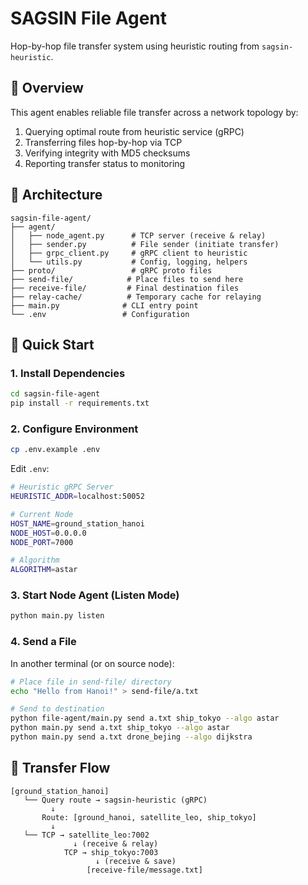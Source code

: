 # SAGSIN File Agent

Hop-by-hop file transfer system using heuristic routing from `sagsin-heuristic`.

## 🎯 Overview

This agent enables reliable file transfer across a network topology by:
1. Querying optimal route from heuristic service (gRPC)
2. Transferring files hop-by-hop via TCP
3. Verifying integrity with MD5 checksums
4. Reporting transfer status to monitoring

## 📁 Architecture

```
sagsin-file-agent/
├── agent/
│   ├── node_agent.py      # TCP server (receive & relay)
│   ├── sender.py          # File sender (initiate transfer)
│   ├── grpc_client.py     # gRPC client to heuristic
│   └── utils.py           # Config, logging, helpers
├── proto/                 # gRPC proto files
├── send-file/            # Place files to send here
├── receive-file/         # Final destination files
├── relay-cache/          # Temporary cache for relaying
├── main.py              # CLI entry point
└── .env                 # Configuration

```

## 🚀 Quick Start

### 1. Install Dependencies

```bash
cd sagsin-file-agent
pip install -r requirements.txt
```

### 2. Configure Environment

```bash
cp .env.example .env
```

Edit `.env`:
```bash
# Heuristic gRPC Server
HEURISTIC_ADDR=localhost:50052

# Current Node
HOST_NAME=ground_station_hanoi
NODE_HOST=0.0.0.0
NODE_PORT=7000

# Algorithm
ALGORITHM=astar
```

### 3. Start Node Agent (Listen Mode)

```bash
python main.py listen
```
### 4. Send a File

In another terminal (or on source node):

```bash
# Place file in send-file/ directory
echo "Hello from Hanoi!" > send-file/a.txt

# Send to destination
python file-agent/main.py send a.txt ship_tokyo --algo astar
python main.py send a.txt ship_tokyo --algo astar
python main.py send a.txt drone_bejing --algo dijkstra
```

## 📡 Transfer Flow

```
[ground_station_hanoi]
   └── Query route → sagsin-heuristic (gRPC)
         ↓
       Route: [ground_hanoi, satellite_leo, ship_tokyo]
         ↓
   └── TCP → satellite_leo:7002
              ↓ (receive & relay)
            TCP → ship_tokyo:7003
                   ↓ (receive & save)
                 [receive-file/message.txt]
```
